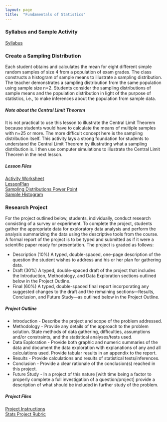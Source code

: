 ```yaml
---
layout: page
title:  "Fundamentals of Statistics"
---
```


### Syllabus and Sample Activity

<a href="https://dslibr.github.io/DuquesneProf/portfolio_teaching/fundamentals_stats/Syllabus-MATH-125-Spr2015.pdf" target="_blank">Syllabus</a>

### Create a Sampling Distribution

Each student obtains and calculates the mean for eight different simple random samples of size 4 from a population of exam grades. The class constructs a histogram of sample means to illustrate a sampling distribution. The teacher demonstrates a sampling distribution from the same population using sample size n=2. Students consider the sampling distributions of sample means and the population distribution in light of the purpose of statistics, i.e., to make inferences about the population from sample data.

##### Note about the Central Limit Theorem

It is not practical to use this lesson to illustrate the Central Limit Theorem because students would have to calculate the means of multiple samples with n=25 or more. The more difficult concept here is the sampling distribution itself. This activity lays a strong foundation for students to understand the Central Limit Theorem by illustrating what a sampling distribution is. I then use computer simulations to illustrate the Central Limit Theorem in the next lesson.

##### Lesson Files

<a href="https://dslibr.github.io/DuquesneProf/portfolio_teaching/fundamentals_stats/SamplingDistribution_Activity.pdf" target="_blank">Activity Worksheet</a><br/>
<a href="https://dslibr.github.io/DuquesneProf/portfolio_teaching/fundamentals_stats/SamplingDistribution_LessonPlan.pdf" target="_blank">LessonPlan</a><br/>
<a href="https://dslibr.github.io/DuquesneProf/portfolio_teaching/fundamentals_stats/SamplingDistributions.pptx" target="_blank">Sampling Distributions Power Point</a><br/>
<a href="https://dslibr.github.io/DuquesneProf/portfolio_teaching/fundamentals_stats/SamplingDistribution_histogram-243-samples.pdf" target="_blank">Sample Histogram</a>

### Research Project

For the project outlined below, students, individually, conduct research consisting of a survey or experiment. To complete the project, students gather the appropriate data for exploratory data analysis and perform the analysis summarizing the data using the descriptive tools from the course. A formal report of the project is to be typed and submitted as if it were a scientific paper ready for presentation. The project is graded as follows:

* Description (10%) A typed, double-spaced, one-page description of the question the student wishes to address and his or her plan for gathering data.
* Draft (30%) A typed, double-spaced draft of the project that includes the Introduction, Methodology, and Data Exploration sections outlined below in the Project Outline.
* Final (60%) A typed, double-spaced final report incorporating any suggested changes to the draft and the remaining sections—Results, Conclusion, and Future Study—as outlined below in the Project Outline.

##### Project Outline

* Introduction - Describe the project and scope of the problem addressed.
* Methodology - Provide any details of the approach to the problem solution. State methods of data gathering, difficulties, assumptions and/or constraints, and the statistical analyses/tests used.
* Data Exploration - Provide both graphic and numeric summaries of the data and document the data exploration with explanations of any and all calculations used. Provide tabular results in an appendix to the report.
* Results - Provide calculations and results of statistical tests/inferences.
* Conclusion - Provide a clear rationale of the conclusion(s) reached in this project.
* Future Study - In a project of this nature [with time being a factor to properly complete a full investigation of a question/project] provide a description of what should be included in further study of the problem.

##### Project Files

<a href="https://dslibr.github.io/DuquesneProf/portfolio_teaching/fundamentals_stats/Stats-Project-Instructions.pdf" target="_blank">Project Instructions</a><br/>
<a href="https://dslibr.github.io/DuquesneProf/portfolio_teaching/fundamentals_stats/Stats-Project-Rubric-Spr15.pdf" target="_blank">Stats Project Rubric</a><br/>

[//]: # "##### Examples of Student Work"

[//]: # "SAT Scores Income Spring 15"
[//]: # "Nurse Anesthetists Salary Spring 15"
[//]: # "Lucky 7s Spring 15"
[//]: # "NFL Running Back Spring 15"
[//]: # "Hockey Period Scores Spring 15"
[//]: # "Penguin Wins Spring 15"

